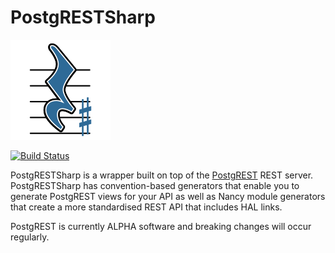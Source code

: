 # PostgRESTSharp

![Logo](logo.png "Logo")

[![Build Status](https://travis-ci.org/postgrestsharp/postgrestsharp.svg?branch=dev)](https://travis-ci.org/postgrestsharp/postgrestsharp)

PostgRESTSharp is a wrapper built on top of the [PostgREST](https://github.com/begriffs/postgrest) REST server. PostgRESTSharp has convention-based generators that enable you to generate PostgREST views for your API as well as Nancy module generators that create a more standardised REST API that includes HAL links.

PostgREST is currently ALPHA software and breaking changes will occur regularly.

